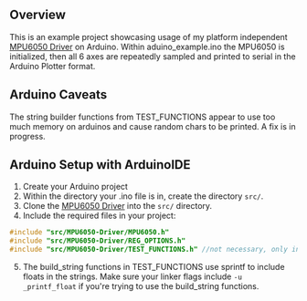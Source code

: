 ## Overview

This is an example project showcasing usage of my platform independent [MPU6050 Driver](https://github.com/KadePerrotti/MPU6050-Driver) on Arduino. Within aduino_example.ino the MPU6050 is initialized, then all 6 axes are repeatedly sampled and printed to serial in the Arduino Plotter format.

## Arduino Caveats
The string builder functions from TEST_FUNCTIONS appear to use too much memory on arduinos and cause random chars to be printed. A fix is in progress.

## Arduino Setup with ArduinoIDE


1. Create your Arduino project
2. Within the directory your .ino file is in, create the directory `src/`.
3. Clone the [MPU6050 Driver](https://github.com/KadePerrotti/MPU6050-Driver) into the `src/` directory.
4. Include the required files in your project:
```c
#include "src/MPU6050-Driver/MPU6050.h"
#include "src/MPU6050-Driver/REG_OPTIONS.h"
#include "src/MPU6050-Driver/TEST_FUNCTIONS.h" //not necessary, only include if you want to run tests
```
5. The build_string functions in TEST_FUNCTIONS use sprintf to include floats in the strings. Make sure your linker flags include `-u _printf_float` if you're trying to use the build_string functions. 